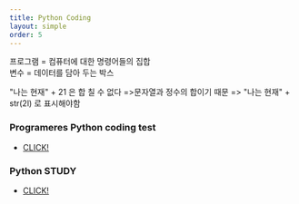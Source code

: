 ```yaml
---
title: Python Coding  
layout: simple  
order: 5 
---
```


프로그램 = 컴퓨터에 대한 명령어들의 집합    
변수 = 데이터를 담아 두는 박스

"나는 현재" + 21 은 합 칠 수 없다 =>문자열과 정수의 합이기 때문  => "나는 현재" + str(2l) 로 표시해야함


### Programeres Python coding test
- [CLICK!](https://github.com/Han-Daon/Programmers-PythonCoding/tree/b5622483ef5a3a8c2efed8d8ddfbcde679e6b1e7/%ED%94%84%EB%A1%9C%EA%B7%B8%EB%9E%98%EB%A8%B8%EC%8A%A4/unrated)

### Python STUDY
- [CLICK!](https://github.com/Han-Daon/Python-Coding/blob/6aaeefdb99d107bcac6631e6a2482f73471f657d/introducing_python.md)
